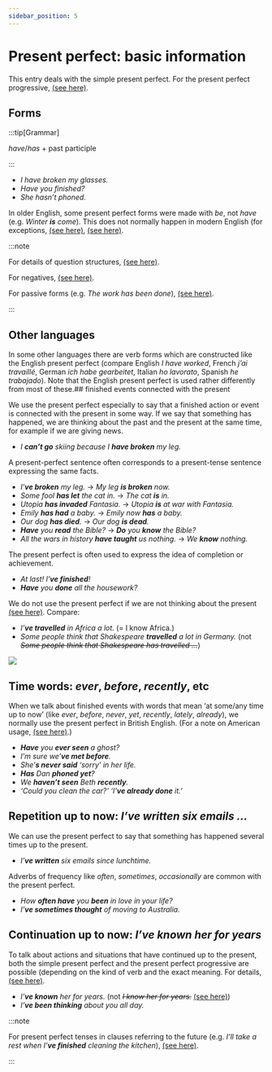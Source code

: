 ```yaml
---
sidebar_position: 5
---
```


# Present perfect: basic information

This entry deals with the simple present perfect. For the present perfect progressive, [(see here)](./present-perfect-progressive).

## Forms

:::tip[Grammar]

*have*/*has* + past participle

:::

- *I have broken my glasses.*
- *Have you finished?*
- *She hasn’t phoned.*

In older English, some present perfect forms were made with *be*, not *have* (e.g. *Winter **is** come*). This does not normally happen in modern English (for exceptions, [(see here)](./../../vocabulary/word-problems-from-a-to-z/finished), [(see here)](./../passives/my-suitcase-is-packed).

:::note

For details of question structures, [(see here)](./../basic-clause-types/questions-basic-rules).

For negatives, [(see here)](./../basic-clause-types/negative-structures-basic-rules).

For passive forms (e.g. *The work has been done*), [(see here)](./../passives/passive-structures-and-verb-forms).

:::

## Other languages

In some other languages there are verb forms which are constructed like the English present perfect (compare English *I have worked*, French *j’ai travaillé*, German *ich habe gearbeitet*, Italian *ho lavorato*, Spanish *he trabajado*). Note that the English present perfect is used rather differently from most of these.## finished events connected with the present

We use the present perfect especially to say that a finished action or event is connected with the present in some way. If we say that something has happened, we are thinking about the past and the present at the same time, for example if we are giving news.

- *I **can’t go** skiing because I **have broken** my leg.*

A present-perfect sentence often corresponds to a present-tense sentence expressing the same facts.

- *I’**ve broken** my leg.* → *My leg **is broken** now.*
- *Some fool **has let** the cat in.* → *The cat **is** in.*
- *Utopia **has invaded** Fantasia.* → *Utopia **is** at war with Fantasia.*
- *Emily **has had** a baby.* → *Emily now **has** a baby.*
- *Our dog **has died**.* → *Our dog **is dead**.*
- ***Have** you **read** the Bible?* → ***Do** you **know** the Bible?*
- *All the wars in history **have taught** us nothing.* → *We **know** nothing.*

The present perfect is often used to express the idea of completion or achievement.

- *At last! I’**ve finished**!*
- ***Have** you **done** all the housework?*

We do not use the present perfect if we are not thinking about the present [(see here)](./present-perfect-or-past#not-thinking-about-the-present). Compare:

- *I’**ve travelled** in Africa a lot.* (= I know Africa.)
- *Some people think that Shakespeare **travelled** a lot in Germany.* (not *~~Some people think that Shakespeare has travelled …~~*)

![](/img/peu_img/pp_pastandpresent.jpg)

## Time words: *ever*, *before*, *recently*, etc

When we talk about finished events with words that mean ‘at some/any time up to now’ (like *ever*, *before*, *never*, *yet*, *recently*, *lately*, *already*), we normally use the present perfect in British English. (For a note on American usage, [(see here)](./present-perfect-or-past-advanced-points#american-english).)

- ***Have** you **ever seen** a ghost?*
- *I’m sure we’**ve met before**.*
- *She’**s never said** ‘sorry’ in her life.*
- ***Has** Dan **phoned yet**?*
- *We **haven’t seen** Beth **recently**.*
- *‘Could you clean the car?’ ‘I’**ve already done** it.’*

## Repetition up to now: *I’ve written six emails …*

We can use the present perfect to say that something has happened several times up to the present.

- *I’**ve written** six emails since lunchtime.*

Adverbs of frequency like *often*, *sometimes*, *occasionally* are common with the present perfect.

- *How **often have** you **been** in love in your life?*
- *I’**ve sometimes thought** of moving to Australia.*

## Continuation up to now: *I’ve known her for years*

To talk about actions and situations that have continued up to the present, both the simple present perfect and the present perfect progressive are possible (depending on the kind of verb and the exact meaning. For details, [(see here)](./present-perfect-simple-or-progressive).

- *I’**ve known** her for years.* (not *~~I know her for years.~~* [(see here)](./present-perfect-or-present#how-long-present-perfect))
- *I’**ve been thinking** about you all day.*

:::note

For present perfect tenses in clauses referring to the future (e.g. *I’ll take a rest when I’**ve finished** cleaning the kitchen*), [(see here)](./../conjunctions-sentences-and-clauses/tense-simplification-in-subordinate-clauses#present-perfect-when-i-ve-finished).

:::
